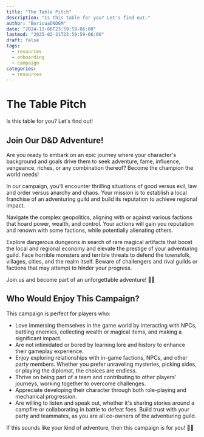 ```yaml
---
title: "The Table Pitch"
description: "Is this table for you? Let's find out."
author: "BoricuaDNDGM"
date: "2024-11-06T23:59:59-06:00"
lastmod: "2025-02-21T23:59:59-06:00"
draft: false
tags:
  - resources
  - onboarding
  - campaign
categories:
  - resources
---
```


# The Table Pitch

Is this table for you? Let's find out!

## Join Our D&D Adventure!

Are you ready to embark on an epic journey where your character's background and goals drive them to seek adventure, fame, influence, vengeance, riches, or any combination thereof?
Become the champion the world needs!

In our campaign, you'll encounter thrilling situations of good versus evil, law and order versus anarchy and chaos.
Your mission is to establish a local franchise of an adventuring guild and build its reputation to achieve regional impact.

Navigate the complex geopolitics, aligning with or against various factions that hoard power, wealth, and control.
Your actions will gain you reputation and renown with some factions, while potentially alienating others.

Explore dangerous dungeons in search of rare magical artifacts that boost the local and regional economy and elevate the prestige of your adventuring guild.
Face horrible monsters and terrible threats to defend the townsfolk, villages, cities, and the realm itself.
Beware of challengers and rival guilds or factions that may attempt to hinder your progress.

Join us and become part of an unforgettable adventure! 🎲📜

## Who Would Enjoy This Campaign?

This campaign is perfect for players who:

- Love immersing themselves in the game world by interacting with NPCs, battling enemies, collecting wealth or magical items, and making a significant impact.
- Are not intimidated or bored by learning lore and history to enhance their gameplay experience.
- Enjoy exploring relationships with in-game factions, NPCs, and other party members. Whether you prefer unraveling mysteries, picking sides, or playing the diplomat, the choices are endless.
- Thrive on being part of a team and contributing to other players' journeys, working together to overcome challenges.
- Appreciate developing their character through both role-playing and mechanical progression.
- Are willing to listen and speak out, whether it's sharing stories around a campfire or collaborating in battle to defeat foes. Build trust with your party and teammates, as you are all co-owners of the adventuring guild.

If this sounds like your kind of adventure, then this campaign is for you! 🎲📜
